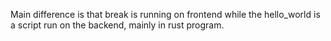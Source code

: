 Main difference is that break is running on frontend while the hello_world is a script run on the backend, mainly in rust program.
